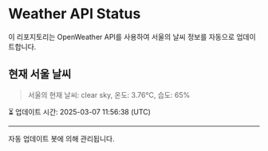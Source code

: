 
# Weather API Status

이 리포지토리는 OpenWeather API를 사용하여 서울의 날씨 정보를 자동으로 업데이트합니다.

## 현재 서울 날씨
> 서울의 현재 날씨: clear sky, 온도: 3.76°C, 습도: 65%

⏳ 업데이트 시간: 2025-03-07 11:56:38 (UTC)

---
자동 업데이트 봇에 의해 관리됩니다.

